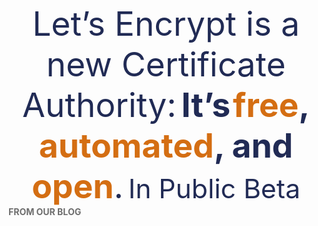 <p style="text-align:center;margin:0"><span style="font-size:40pt;color:#212b55ff;">Let’s Encrypt is a new Certificate Authority:</span>  <span style="font-size:40pt;color:#212b55ff;"><b>It’s</b></span> <span style="font-size:40pt;color:#d46e13ff;"><b>free</b></span><span style="font-size:40pt;color:#212b55ff;"><b>,</b></span> <span style="font-size:40pt;color:#d46e13ff;"><b>automated</b></span><span style="font-size:40pt;color:#212b55ff;"><b>, and</b></span> <span style="font-size:40pt;color:#d46e13ff;"><b>open</b></span><span style="font-size:40pt;color:#212b55ff;">.</span>  <span style="font-size:32pt;color:#212b55ff;">In Public Beta</span>
</p>
<span style="color:#6e6e6eff;"><b>FROM OUR BLOG</b></span>